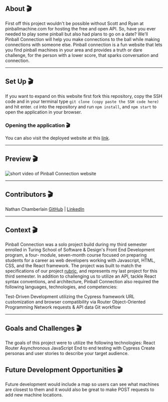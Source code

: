 ## About 🎬

First off this project wouldn't be possible without Scott and Ryan at pinballmachine.com for hosting the free and open API. So, have you ever needed to play some pinball but also had plans to go on a date?  We'll Pinball Connection will help you make connections to the ball while making connections with someone else. Pinball connection is a fun website that lets you find pinball machines in your area and provides a truth or dare challenge, for the person with a lower score, that sparks conversation and connection.

---

## Set Up 🎬

If you want to expand on this website first fork this repository, copy the SSH code and in your terminal type `git clone (copy paste the SSH code here)` and hit enter. `cd` into the repository and run `npm install`, and `npm start` to open the application in your browser. 


### Opening the application 🎬

You can also visit the deployed website at this [link](https://pinball-connection.vercel.app/).

---

## Preview 🎬

![short video of Pinball Connection website](https://media.giphy.com/media/v1.Y2lkPTc5MGI3NjExY2FjMTM2N2E5Y2UwNWE1NmIxMzQ3MzZjMmM3MzkxZDE0NGQwNDliYSZlcD12MV9pbnRlcm5hbF9naWZzX2dpZklkJmN0PWc/0bAsHoaLzeJR4hoAmo/giphy.gif)

---

## Contributors 🎬

Nathan Chamberlain [GitHub](https://github.com/CodeMeister362) | [LinkedIn](https://www.linkedin.com/in/chamberlainux/)

---

## Context 🎬

Pinball Connection was a solo project build during my third semester enrolled in Turing School of Software & Design's Front End Development program, a four- module, seven-month course focused on preparing students for a career as web developers working with Javascript, HTML, CSS, and the React framework. The project was built to match the specifications of our project [rubric](https://frontend.turing.edu/projects/module-3/showcase.html), and represents my last project for this third semester. In addition to challenging us to utilize an API, tackle React syntax conventions, and architecture, Pinball Connection also required the following languages, technologies, and competencies:

Test-Driven Development utilizing the Cypress framework
URL customization and browser compatibility via Router
Object-Oriented Programming
Network requests & API data
Git workflow

---

## Goals and Challenges 🎬

The goals of this project were to utilize the following technologies:
React
Router
Asynchronous JavaScript
End to end testing with Cypress
Create personas and user stories to describe your target audience.

## Future Development Opportunities 🎬

Future development would include a map so users can see what machines are closest to them and it would also be great to make POST requests to add new machine locations. 

